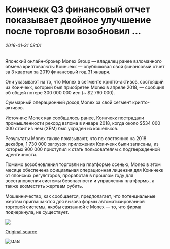 # Коинчекк Q3 финансовый отчет показывает двойное улучшение после торговли возобновил ...

###### 2019-01-31 08:01

Японский онлайн-брокер Monex Group — владелец ранее взломанного обмена криптовалюты Коинчекк — опубликовал свой финансовый отчет за 3 квартал за 2019 финансовый год 31 января.

Они указывают на то, что Monex в сегменте крипто-активов, состоящий из Коинчекк, который был приобретен Monex в апреле 2018, — сообщил об общей потере 300 000 000 иен (~ $2 760 000).

Суммарный операционный доход Monex за свой сегмент крипто-активов.

Источник: Monex как сообщалось ранее, Коинчекк пострадали промышленности рекорд взлома в январе 2018, когда около $534 000 000 стоит из нем (XEM) был украден из кошельков.

Результаты Monex также показывают, что по состоянию на 2018 декабря, 1 730 000 загрузок приложения Коинчекк были записаны, из которых 900 000 приступил к стать пользователям с подтвержденной идентичности.

Помимо возобновления торговли на платформе осенью, Monex в этом месяце обеспечена официальная операционная лицензия для Коинчекк от японских регуляторов, проработав в прошлом году для восстановления системы безопасности и управления платформы, а также возместить жертвам рубить.

Мошенничество, как сообщается, предполагает, что потенциальные жертвы приглашаются для вызова формы автоматизированной торговой системы, якобы связанной с Monex — то, что фирма подчеркнула, не существует.

![](https://s3.cointelegraph.com/storage/uploads/view/4e8375a42e5c1e56216624d9e48f1cdd.png)

[Original source](https://cointelegraph.com/news/coincheck-q3-finance-report-shows-twofold-improvement-since-trading-resumed)

![stats](https://c.statcounter.com/11760860/0/a89fa40b/1/ "stats")